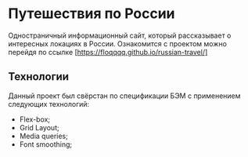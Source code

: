 # Путешествия по России

Одностраничный информационный сайт, который рассказывает о интересных локациях в России.
Ознакомится с проектом можно перейдя по ссылке [https://floqqqq.github.io/russian-travel/]

## Технологии

Данный проект был свёрстан по спецификации БЭМ с применением следующих технологий:

- Flex-box;
- Grid Layout;
- Media queries;
- Font smoothing;
